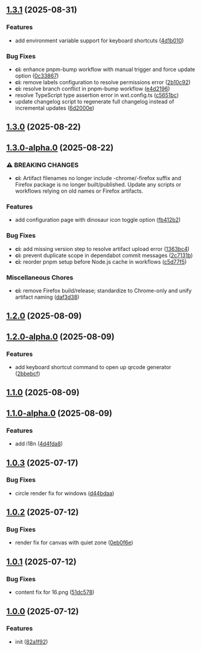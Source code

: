 ## [1.3.1](https://github.com/chromium-style-qrcode/add-qrcode-generator-icon-back-to-address-bar/compare/1.3.0...1.3.1) (2025-08-31)

### Features

- add environment variable support for keyboard shortcuts ([4d1b010](https://github.com/chromium-style-qrcode/add-qrcode-generator-icon-back-to-address-bar/commit/4d1b01044339952b79b2bef878e23100bdcd5716))

### Bug Fixes

- **ci:** enhance pnpm-bump workflow with manual trigger and force update option ([0c33867](https://github.com/chromium-style-qrcode/add-qrcode-generator-icon-back-to-address-bar/commit/0c33867d8cffa5c29610330d14a3ea3b415aeb95))
- **ci:** remove labels configuration to resolve permissions error ([2b10c92](https://github.com/chromium-style-qrcode/add-qrcode-generator-icon-back-to-address-bar/commit/2b10c92c2b72cbf1dc2de1b7f1b03cbbbb2d5ddb))
- **ci:** resolve branch conflict in pnpm-bump workflow ([e4d2196](https://github.com/chromium-style-qrcode/add-qrcode-generator-icon-back-to-address-bar/commit/e4d2196f41b5db0feccb51dd843bef9552835d78))
- resolve TypeScript type assertion error in wxt.config.ts ([c5651bc](https://github.com/chromium-style-qrcode/add-qrcode-generator-icon-back-to-address-bar/commit/c5651bc44154af7ca918efb3dc1cffdde29f4c7e))
- update changelog script to regenerate full changelog instead of incremental updates ([6d2000e](https://github.com/chromium-style-qrcode/add-qrcode-generator-icon-back-to-address-bar/commit/6d2000ee55cab4f6626de70f259c5f1219465758))

## [1.3.0](https://github.com/chromium-style-qrcode/add-qrcode-generator-icon-back-to-address-bar/compare/1.3.0-alpha.0...1.3.0) (2025-08-22)

## [1.3.0-alpha.0](https://github.com/chromium-style-qrcode/add-qrcode-generator-icon-back-to-address-bar/compare/1.2.0...1.3.0-alpha.0) (2025-08-22)

### ⚠ BREAKING CHANGES

- **ci:** Artifact filenames no longer include -chrome/-firefox suffix and Firefox package is no longer built/published. Update any scripts or workflows relying on old names or Firefox artifacts.

### Features

- add configuration page with dinosaur icon toggle option ([fb412b2](https://github.com/chromium-style-qrcode/add-qrcode-generator-icon-back-to-address-bar/commit/fb412b2e7b646ea4aff594cffde5a7ccf4a7b361))

### Bug Fixes

- **ci:** add missing version step to resolve artifact upload error ([1363bc4](https://github.com/chromium-style-qrcode/add-qrcode-generator-icon-back-to-address-bar/commit/1363bc4ff70cb7c6c7ae86c87cd5a9d106618419))
- **ci:** prevent duplicate scope in dependabot commit messages ([2c7131b](https://github.com/chromium-style-qrcode/add-qrcode-generator-icon-back-to-address-bar/commit/2c7131b2f0c8215f21390eea8106ac6f6d63ff93))
- **ci:** reorder pnpm setup before Node.js cache in workflows ([c5d77f5](https://github.com/chromium-style-qrcode/add-qrcode-generator-icon-back-to-address-bar/commit/c5d77f540469359aca056791e1a82ac0dd41d2e6))

### Miscellaneous Chores

- **ci:** remove Firefox build/release; standardize to Chrome-only and unify artifact naming ([daf3d38](https://github.com/chromium-style-qrcode/add-qrcode-generator-icon-back-to-address-bar/commit/daf3d38aa822b75c30e6ca875c9dc08796d6e75a))

## [1.2.0](https://github.com/chromium-style-qrcode/add-qrcode-generator-icon-back-to-address-bar/compare/1.2.0-alpha.0...1.2.0) (2025-08-09)

## [1.2.0-alpha.0](https://github.com/chromium-style-qrcode/add-qrcode-generator-icon-back-to-address-bar/compare/1.1.0...1.2.0-alpha.0) (2025-08-09)

### Features

- add keyboard shortcut command to open up qrcode generator ([2bbebcf](https://github.com/chromium-style-qrcode/add-qrcode-generator-icon-back-to-address-bar/commit/2bbebcf31f462a332150963414c6c42ebcbcb3c4))

## [1.1.0](https://github.com/chromium-style-qrcode/add-qrcode-generator-icon-back-to-address-bar/compare/1.1.0-alpha.0...1.1.0) (2025-08-09)

## [1.1.0-alpha.0](https://github.com/chromium-style-qrcode/add-qrcode-generator-icon-back-to-address-bar/compare/1.0.3...1.1.0-alpha.0) (2025-08-09)

### Features

- add i18n ([4d4fda8](https://github.com/chromium-style-qrcode/add-qrcode-generator-icon-back-to-address-bar/commit/4d4fda877b2865f915ffd5df5663d657f4f84ec3))

## [1.0.3](https://github.com/chromium-style-qrcode/add-qrcode-generator-icon-back-to-address-bar/compare/1.0.2...1.0.3) (2025-07-17)

### Bug Fixes

- circle render fix for windows ([d44bdaa](https://github.com/chromium-style-qrcode/add-qrcode-generator-icon-back-to-address-bar/commit/d44bdaa032b20c59500b6011b8712f34ab0b0ef0))

## [1.0.2](https://github.com/chromium-style-qrcode/add-qrcode-generator-icon-back-to-address-bar/compare/1.0.1...1.0.2) (2025-07-12)

### Bug Fixes

- render fix for canvas with quiet zone ([0eb0f6e](https://github.com/chromium-style-qrcode/add-qrcode-generator-icon-back-to-address-bar/commit/0eb0f6e6982a66ad3f6206247179e2073d855057))

## [1.0.1](https://github.com/chromium-style-qrcode/add-qrcode-generator-icon-back-to-address-bar/compare/1.0.0...1.0.1) (2025-07-12)

### Bug Fixes

- content fix for 16.png ([51dc578](https://github.com/chromium-style-qrcode/add-qrcode-generator-icon-back-to-address-bar/commit/51dc578e22bd8e5b0a90e4d76f47e7735c9b6cde))

## [1.0.0](https://github.com/chromium-style-qrcode/add-qrcode-generator-icon-back-to-address-bar/compare/82a1f92a86f98a9c25ec653d8b1276a59edfa77f...1.0.0) (2025-07-12)

### Features

- init ([82a1f92](https://github.com/chromium-style-qrcode/add-qrcode-generator-icon-back-to-address-bar/commit/82a1f92a86f98a9c25ec653d8b1276a59edfa77f))
